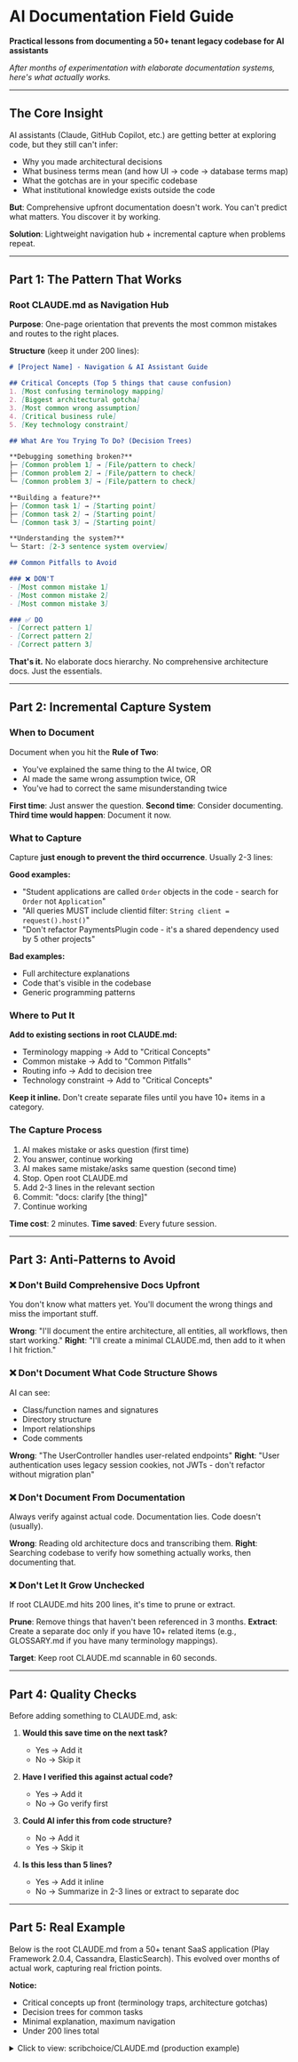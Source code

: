 # AI Documentation Field Guide
**Practical lessons from documenting a 50+ tenant legacy codebase for AI assistants**

*After months of experimentation with elaborate documentation systems, here's what actually works.*

---

## The Core Insight

AI assistants (Claude, GitHub Copilot, etc.) are getting better at exploring code, but they still can't infer:
- Why you made architectural decisions
- What business terms mean (and how UI → code → database terms map)
- What the gotchas are in your specific codebase
- What institutional knowledge exists outside the code

**But**: Comprehensive upfront documentation doesn't work. You can't predict what matters. You discover it by working.

**Solution**: Lightweight navigation hub + incremental capture when problems repeat.

---

## Part 1: The Pattern That Works

### Root CLAUDE.md as Navigation Hub

**Purpose**: One-page orientation that prevents the most common mistakes and routes to the right places.

**Structure** (keep it under 200 lines):

```markdown
# [Project Name] - Navigation & AI Assistant Guide

## Critical Concepts (Top 5 things that cause confusion)
1. [Most confusing terminology mapping]
2. [Biggest architectural gotcha]
3. [Most common wrong assumption]
4. [Critical business rule]
5. [Key technology constraint]

## What Are You Trying To Do? (Decision Trees)

**Debugging something broken?**
├─ [Common problem 1] → [File/pattern to check]
├─ [Common problem 2] → [File/pattern to check]
└─ [Common problem 3] → [File/pattern to check]

**Building a feature?**
├─ [Common task 1] → [Starting point]
├─ [Common task 2] → [Starting point]
└─ [Common task 3] → [Starting point]

**Understanding the system?**
└─ Start: [2-3 sentence system overview]

## Common Pitfalls to Avoid

### ❌ DON'T
- [Most common mistake 1]
- [Most common mistake 2]
- [Most common mistake 3]

### ✅ DO
- [Correct pattern 1]
- [Correct pattern 2]
- [Correct pattern 3]
```

**That's it.** No elaborate docs hierarchy. No comprehensive architecture docs. Just the essentials.

---

## Part 2: Incremental Capture System

### When to Document

Document when you hit the **Rule of Two**:
- You've explained the same thing to the AI twice, OR
- AI made the same wrong assumption twice, OR
- You've had to correct the same misunderstanding twice

**First time**: Just answer the question.
**Second time**: Consider documenting.
**Third time would happen**: Document it now.

### What to Capture

Capture **just enough to prevent the third occurrence**. Usually 2-3 lines:

**Good examples:**
- "Student applications are called `Order` objects in the code - search for `Order` not `Application`"
- "All queries MUST include clientid filter: `String client = request().host()`"
- "Don't refactor PaymentsPlugin code - it's a shared dependency used by 5 other projects"

**Bad examples:**
- Full architecture explanations
- Code that's visible in the codebase
- Generic programming patterns

### Where to Put It

**Add to existing sections in root CLAUDE.md:**

- Terminology mapping → Add to "Critical Concepts"
- Common mistake → Add to "Common Pitfalls"
- Routing info → Add to decision tree
- Technology constraint → Add to "Critical Concepts"

**Keep it inline.** Don't create separate files until you have 10+ items in a category.

### The Capture Process

1. AI makes mistake or asks question (first time)
2. You answer, continue working
3. AI makes same mistake/asks same question (second time)
4. Stop. Open root CLAUDE.md
5. Add 2-3 lines in the relevant section
6. Commit: "docs: clarify [the thing]"
7. Continue working

**Time cost**: 2 minutes. **Time saved**: Every future session.

---

## Part 3: Anti-Patterns to Avoid

### ❌ Don't Build Comprehensive Docs Upfront

You don't know what matters yet. You'll document the wrong things and miss the important stuff.

**Wrong**: "I'll document the entire architecture, all entities, all workflows, then start working."
**Right**: "I'll create a minimal CLAUDE.md, then add to it when I hit friction."

### ❌ Don't Document What Code Structure Shows

AI can see:
- Class/function names and signatures
- Directory structure
- Import relationships
- Code comments

**Wrong**: "The UserController handles user-related endpoints"
**Right**: "User authentication uses legacy session cookies, not JWTs - don't refactor without migration plan"

### ❌ Don't Document From Documentation

Always verify against actual code. Documentation lies. Code doesn't (usually).

**Wrong**: Reading old architecture docs and transcribing them.
**Right**: Searching codebase to verify how something actually works, then documenting that.

### ❌ Don't Let It Grow Unchecked

If root CLAUDE.md hits 200 lines, it's time to prune or extract.

**Prune**: Remove things that haven't been referenced in 3 months.
**Extract**: Create a separate doc only if you have 10+ related items (e.g., GLOSSARY.md if you have many terminology mappings).

**Target**: Keep root CLAUDE.md scannable in 60 seconds.

---

## Part 4: Quality Checks

Before adding something to CLAUDE.md, ask:

1. **Would this save time on the next task?**
   - Yes → Add it
   - No → Skip it

2. **Have I verified this against actual code?**
   - Yes → Add it
   - No → Go verify first

3. **Could AI infer this from code structure?**
   - No → Add it
   - Yes → Skip it

4. **Is this less than 5 lines?**
   - Yes → Add it inline
   - No → Summarize in 2-3 lines or extract to separate doc

---

## Part 5: Real Example

Below is the root CLAUDE.md from a 50+ tenant SaaS application (Play Framework 2.0.4, Cassandra, ElasticSearch). This evolved over months of actual work, capturing real friction points.

**Notice:**
- Critical concepts up front (terminology traps, architecture gotchas)
- Decision trees for common tasks
- Minimal explanation, maximum navigation
- Under 200 lines total

<details>
<summary>Click to view: scribchoice/CLAUDE.md (production example)</summary>

```markdown
# Choice Project - Context Tree Navigation & Claude Code Guide

**Complete navigation hub and AI assistant guidance for Choice application codebase**

## 🚀 Quick Start for Developers

**What is Choice?** A multi-tenant SaaS platform for managing school choice/lottery applications, serving 50+ school districts.

**Architecture**: [See Technology Stack](docs/ARCHITECTURE.md#technology-stack) for complete tech details

### Critical Concepts to Understand First
1. **Opportunity = Process + School + Grade** - The central business entity
2. **Applications are "Orders"** - Search for `Order` not `Application` in code
3. **Multi-tenant by hostname** - Each district isolated by `clientid = hostname`
4. **Cassandra = Primary Storage** - Source of truth for all data
5. **ElasticSearch = Query Engine** - All queries go through ES, data pulled from Cassandra
6. **Question Groups** - The foundation of dynamic form building

### First Day Checklist
- [ ] Read the decision trees below for quick task routing
- [ ] Understand the [Business Context](docs/BUSINESS_CONTEXT.md)
- [ ] Review [Architecture Overview](docs/ARCHITECTURE.md)
- [ ] Explore [Key Controllers](docs/KEY_CONTROLLERS.md)

---

## ⚡ Critical Context (Prevent Common Mistakes)
- **Student Applications = "Order" objects** - Backend uses `Order`, UI says "applications". See [GLOSSARY.md](docs/GLOSSARY.md) for complete terminology mappings.
- **Cassandra = Primary Storage, ElasticSearch = Query Engine** - See [ARCHITECTURE.md - Data Architecture](docs/ARCHITECTURE.md#data-architecture) for complete dual database pattern.
- **Multi-tenancy by clientid** - EVERY query must filter by clientid (derived from hostname). See [ARCHITECTURE.md - Multi-Tenancy](docs/ARCHITECTURE.md#multi-tenancy-architecture).
- **Technology Stack**: Play 2.0.4, Cassandra 1.2.12, ElasticSearch 1.7.6. See [ARCHITECTURE.md - Technology Stack](docs/ARCHITECTURE.md#technology-stack) for complete details.

## 🎯 What are you trying to do? (Quick Decision Tree)

**Debugging something broken?**
├─ Order/Application not showing? → [ENTITIES.md](docs/ENTITIES.md) → [DATA_FLOWS.md](docs/DATA_FLOWS.md)
├─ Authentication failing? → [KEY_CONTROLLERS.md](docs/KEY_CONTROLLERS.md#authentication)
├─ Wrong district data showing? → Check clientid filter → [CONFIGURATION.md](docs/CONFIGURATION.md)
├─ Scanner/document upload issues? → [DOCUMENT_MANAGEMENT.md](docs/DOCUMENT_MANAGEMENT.md)
├─ Form not saving? → [ENTITIES.md](docs/ENTITIES.md#questiongroups) → [API_REFERENCE.md](docs/API_REFERENCE.md)
└─ Search strategies? → [AI_STRATEGIES.md](docs/AI_STRATEGIES.md)

**Building a feature?**
├─ New API endpoint? → [KEY_CONTROLLERS.md](docs/KEY_CONTROLLERS.md) → [conf/routes](conf/routes)
├─ Modifying forms? → [ENTITIES.md](docs/ENTITIES.md#questiongroups)
├─ Database operation? → [PAYMENTSPLUGIN_STORAGE.md](docs/PAYMENTSPLUGIN_STORAGE.md)
└─ View templates? → [app/views/CLAUDE.md](app/views/CLAUDE.md) → [VIEW_PATTERNS.md](docs/VIEW_PATTERNS.md)

**Understanding the system?**
└─ Start: [BUSINESS_CONTEXT.md](docs/BUSINESS_CONTEXT.md) → [ARCHITECTURE.md](docs/ARCHITECTURE.md) → [PLAY_2.0.4_REFERENCE.md](docs/PLAY_2.0.4_REFERENCE.md)

---

## 🔧 Multi-Tenant Critical

⚠️ **Every query MUST include client filter** (derived from `request().host()`).

```java
// Quick reference - Always extract and use clientid
String clientid = request().host();  // Full hostname
Order order = oMan.getOrder(clientid, orderId);
```

📖 **Complete multi-tenant patterns**: See [ARCHITECTURE.md - Multi-Tenancy Architecture](docs/ARCHITECTURE.md#multi-tenancy-architecture) for:
- Client extraction patterns
- Query filtering examples
- Security implications
- Common mistakes and prevention

---

## Common Pitfalls to Avoid

### ❌ DON'T
- Search for "Application" class when looking for applications (use "Order")
- Assume traditional DAO pattern or modern Play 2.8+ patterns
- Look for normalized database tables (uses JSON blob storage)

### ✅ DO
- Always include multi-tenant clientid filter in queries
- Check [GLOSSARY.md](docs/GLOSSARY.md) for terminology, [ARCHITECTURE.md](docs/ARCHITECTURE.md) for patterns
- Check per-client database configuration for settings (multiple config types: "site", "application", etc.)

---

*This context tree serves as both human navigation and AI assistant guidance. All detailed documentation is organized in the `docs/` directory with clear cross-references.*
```

</details>

**Key lessons from this example:**
- "Applications are Orders" appears multiple times (critical terminology trap)
- Multi-tenant filtering is emphasized (security-critical pattern)
- Decision trees route to specific files (not comprehensive explanations)
- Total length: 166 lines (scannable in 60 seconds)

---

## Part 6: Getting Started

### For a New Project

1. **Create root CLAUDE.md with basic structure** (10 minutes):
   - 2-3 sentence project description
   - Empty "Critical Concepts" section
   - Empty "Common Pitfalls" section
   - Basic decision tree structure

2. **Start working** - Don't document anything yet

3. **When friction occurs** (second time only):
   - Open CLAUDE.md
   - Add 2-3 lines to relevant section
   - Commit and continue

4. **After 2-3 weeks**, review:
   - What's actually being referenced?
   - What never gets used? (Delete it)
   - Does anything need extraction to separate doc? (Probably not yet)

### For an Existing Project

If you already have extensive documentation:

1. **Create new minimal CLAUDE.md** (don't migrate old docs yet)
2. **Work for 2 weeks using only the new CLAUDE.md**
3. **Track what you wish was documented** (add those things)
4. **Track what you thought you'd need but didn't** (ignore old docs)
5. **After 2 weeks**: Old comprehensive docs probably weren't helping

---

## Part 7: What This Replaces

This field guide is the distillation of:
- 5-phase structured build process (too heavy)
- Automated discovery commands (AI Explore agents do this now)
- Monthly audit workflows (too much process)
- Elaborate .claude/ skills and commands (over-engineered)
- Comprehensive architecture docs (unused)

**What survived:**
- Root CLAUDE.md pattern (works)
- Signal-to-noise principle (critical)
- Verify against code, not docs (critical)
- Incremental capture (works)

The elaborate methodology taught these lessons. You don't need the methodology anymore—just the lessons.

---

## Conclusion

Good AI documentation is:
1. **Minimal** - One navigation hub, under 200 lines
2. **Incremental** - Built during work, not before it
3. **Practical** - Prevents repeated mistakes
4. **Verified** - Against actual code, not other docs
5. **Pruned** - Delete what's not being used

**Start small. Add when friction repeats. Prune ruthlessly.**

That's it. That's the system.

---

## Additional Resources

- **Context Tree Principles** (CONTEXT_TREE_PRINCIPLES.md) - Deeper exploration of signal-to-noise, verification discipline
- **Your root CLAUDE.md** - Living example of this pattern in action
- **Claude Code /init command** - Anthropic's built-in initialization creates similar structure

---

*Last updated: 2025-10-27*
*Lessons learned from: scribchoice project (50+ tenant SaaS, 12K+ lines of initial docs, 6 months of iteration)*
